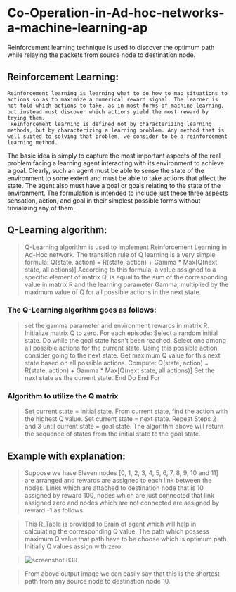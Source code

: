 # Co-Operation-in-Ad-hoc-networks-a-machine-learning-ap
Reinforcement learning technique is used to discover the optimum path while relaying the packets from source node to destination node.

## Reinforcement Learning:

    Reinforcement learning is learning what to do how to map situations to actions so as to maximize a numerical reward signal. The learner is not told which actions to take, as in most forms of machine learning, but instead must discover which actions yield the most reward by trying them.
	 Reinforcement learning is defined not by characterizing learning methods, but by characterizing a learning problem. Any method that is well suited to solving that problem, we consider to be a reinforcement learning method.
  The basic idea is simply to capture the most important aspects of the real problem facing a learning agent interacting with its environment to achieve a goal. Clearly, such an agent must be able to sense the state of the environment to some extent and must be able to take actions that affect the state. The agent also must have a goal or goals relating to the state of the environment. The formulation is intended to include just these three aspects sensation, action, and goal in their simplest possible forms without trivializing any of them.
  
## Q-Learning algorithm:
  
> Q-Learning algorithm is used to implement Reinforcement Learning in Ad-Hoc network. 
> The transition rule of Q learning is a very simple formula:
  Q(state, action) = R(state, action) + Gamma * Max[Q(next state, all actions)]
> According to this formula, a value assigned to a specific element of matrix Q, is equal to the sum of the corresponding value in matrix R and the learning parameter Gamma, multiplied by the maximum value of Q for all possible actions in the next state. 

### The Q-Learning algorithm goes as follows:

> set the gamma parameter and environment rewards in matrix R.
> Initialize matrix Q to zero.
> For each episode: Select a random initial state.
  Do while the goal state hasn't been reached.
  Select one among all possible actions for the current state.
  Using this possible action, consider going to the next state.
  Get maximum Q value for this next state based on all possible actions.
  Compute: Q(state, action) = R(state, action) + Gamma * Max[Q(next state, all actions)]
  Set the next state as the current state.
  End Do
End For

### Algorithm to utilize the Q matrix

> Set current state = initial state.
> From current state, find the action with the highest Q value.
> Set current state = next state.
> Repeat Steps 2 and 3 until current state = goal state.
> The algorithm above will return the sequence of states from the initial state to the goal state.

## Example with explanation:

> Suppose we have Eleven nodes [0, 1, 2, 3, 4, 5, 6, 7, 8, 9, 10 and 11] are arranged and rewards are assigned to each link between the nodes. Links which are attached to destination node that is 10 assigned by reward 100, nodes which are just connected that link assigned zero and nodes which are not connected are assigned by reward -1 as follows.

> This R_Table is provided to Brain of agent which will help in calculating the corresponding Q value. The path which possess maximum Q value that path have to be choose which is optimum path. Initially Q values assign with zero.

> ![screenshot 839](https://user-images.githubusercontent.com/32256364/42685099-bb11f306-86af-11e8-97e6-16449b83e048.png)

> From above output image we can easily say that this is the shortest path from any source node to destination node 10.

